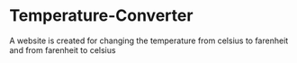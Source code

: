 # Temperature-Converter
A website is created for changing the temperature from celsius to farenheit and from farenheit to celsius
